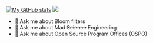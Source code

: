 <!--### Hello everyone 👋 -->

[![My GitHub stats](https://github-readme-stats.vercel.app/api?username=claudenw&count_private=true)](https://github.com/anuraghazra/github-readme-stats)
[![](https://ossrank.com/widget/295796)](https://ossrank.com/c/295796)
- 💬 Ask me about Bloom filters
- 💬 Ask me about Mad <strike>Science</strike> Engineering
- 💬 Ask me about Open Source Program Offices (OSPO)
<!--
**claudenw/claudenw** is a ✨ _special_ ✨ repository because its `README.md` (this file) appears on your GitHub profile.

Here are some ideas to get you started:

- 🔭 I’m currently working on ...
- 🌱 I’m currently learning ...
- 👯 I’m looking to collaborate on ...
- 🤔 I’m looking for help with ...
- 💬 Ask me about ...
- 📫 How to reach me: ...
- 😄 Pronouns: ...
- ⚡ Fun fact: ...
-->
